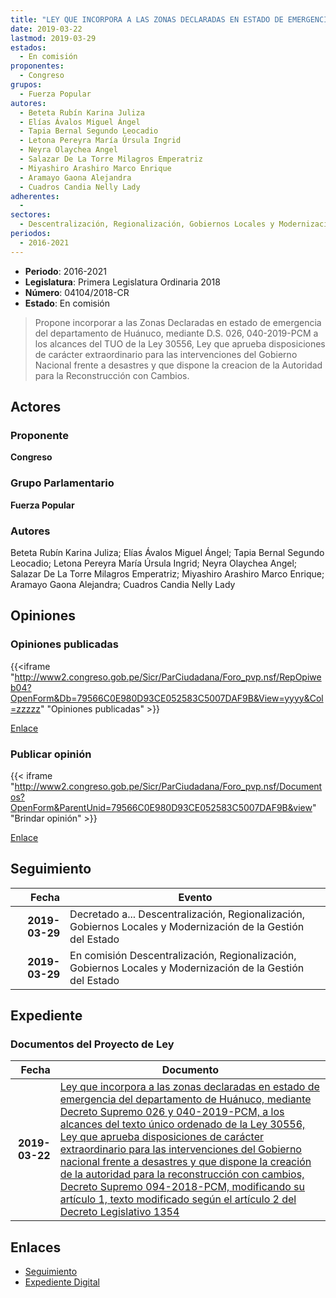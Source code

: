 ```yaml
---
title: "LEY QUE INCORPORA A LAS ZONAS DECLARADAS EN ESTADO DE EMERGENCIA DEL DEPARTAMENTO DE HUÁNUCO, MEDIANTE DECRETO SUPREMO 026, 040-2019-PCM, A LOS ALCANCES DEL TEXTO ÚNICO ORDENADO DE LA LEY 30556, LEY QUE APRUEBA DISPOSICIONES DE CARÁCTER EXTRAORDINARIO PARA LAS INTERVENCIONES DEL GOBIERNO NACIONAL FRENTE A DESASTRES"
date: 2019-03-22
lastmod: 2019-03-29
estados: 
  - En comisión
proponentes: 
  - Congreso
grupos: 
  - Fuerza Popular
autores: 
  - Beteta Rubín Karina Juliza
  - Elías Ávalos Miguel Ángel
  - Tapia Bernal Segundo Leocadio
  - Letona Pereyra María Úrsula Ingrid
  - Neyra Olaychea Angel
  - Salazar De La Torre Milagros Emperatriz
  - Miyashiro Arashiro Marco Enrique
  - Aramayo Gaona Alejandra
  - Cuadros Candia Nelly Lady
adherentes: 
  - 
sectores: 
  - Descentralización, Regionalización, Gobiernos Locales y Modernización de la Gestión del Estado
periodos: 
  - 2016-2021
---
```


- **Periodo**: 2016-2021
- **Legislatura**: Primera Legislatura Ordinaria 2018
- **Número**: 04104/2018-CR
- **Estado**: En comisión

> Propone incorporar a las Zonas Declaradas en estado de emergencia del departamento de Huánuco, mediante D.S. 026, 040-2019-PCM a los alcances del TUO de la Ley 30556, Ley que aprueba disposiciones de carácter extraordinario para las intervenciones del Gobierno Nacional frente a desastres y que dispone la creacion de la Autoridad para la Reconstrucción con Cambios.


## Actores

### Proponente

**Congreso**

### Grupo Parlamentario

**Fuerza Popular**

### Autores

Beteta Rubín Karina Juliza; Elías Ávalos Miguel Ángel; Tapia Bernal Segundo Leocadio; Letona Pereyra María Úrsula Ingrid; Neyra Olaychea Angel; Salazar De La Torre Milagros Emperatriz; Miyashiro Arashiro Marco Enrique; Aramayo Gaona Alejandra; Cuadros Candia Nelly Lady


## Opiniones

### Opiniones publicadas

{{<iframe "http://www2.congreso.gob.pe/Sicr/ParCiudadana/Foro_pvp.nsf/RepOpiweb04?OpenForm&Db=79566C0E980D93CE052583C5007DAF9B&View=yyyy&Col=zzzzz" "Opiniones publicadas" >}}

[Enlace](http://www2.congreso.gob.pe/Sicr/ParCiudadana/Foro_pvp.nsf/RepOpiweb04?OpenForm&Db=79566C0E980D93CE052583C5007DAF9B&View=yyyy&Col=zzzzz)
### Publicar opinión

{{< iframe "http://www2.congreso.gob.pe/Sicr/ParCiudadana/Foro_pvp.nsf/Documentos?OpenForm&ParentUnid=79566C0E980D93CE052583C5007DAF9B&view" "Brindar opinión" >}}

[Enlace](http://www2.congreso.gob.pe/Sicr/ParCiudadana/Foro_pvp.nsf/Documentos?OpenForm&ParentUnid=79566C0E980D93CE052583C5007DAF9B&view)

## Seguimiento

| Fecha | Evento |
|------:|--------|
| **2019-03-29** | Decretado a... Descentralización, Regionalización, Gobiernos Locales y Modernización de la Gestión del Estado|
| **2019-03-29** | En comisión Descentralización, Regionalización, Gobiernos Locales y Modernización de la Gestión del Estado|


## Expediente


### Documentos del Proyecto de Ley

| Fecha | Documento |
|------:|--------|
| **2019-03-22** | [Ley que incorpora a las zonas declaradas en estado de emergencia del departamento de Huánuco, mediante Decreto Supremo 026 y 040-2019-PCM, a los alcances del texto único ordenado de la Ley 30556, Ley que aprueba disposiciones de carácter extraordinario para las intervenciones del Gobierno nacional frente a desastres y que dispone la creación de la autoridad para la reconstrucción con cambios, Decreto Supremo 094-2018-PCM, modificando su artículo 1, texto modificado según el artículo 2 del Decreto Legislativo 1354](http://www.leyes.congreso.gob.pe/Documentos/2016_2021/Proyectos_de_Ley_y_de_Resoluciones_Legislativas/PL0410420190322..pdf) |

## Enlaces 

- [Seguimiento](http://www2.congreso.gob.pe/Sicr/TraDocEstProc/CLProLey2016.nsf/f7fff46988ca05b1052578e100829cc7/5c1883bd74c5939d052583c5007d9733?OpenDocument)
- [Expediente Digital](http://www2.congreso.gob.pe/Sicr/TraDocEstProc/CLProLey2016.nsf/f7fff46988ca05b1052578e100829cc7/5c1883bd74c5939d052583c5007d9733?OpenDocument&Click=05257FB7005EB655.eb71d0cf91d8294e05256cdf006b5706/$Body/0.1C6C)
